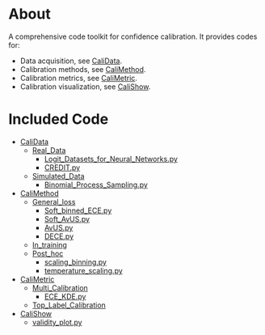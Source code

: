 # About
A comprehensive code toolkit for confidence calibration. It provides codes for:
 - Data acquisition, see [CaliData](https://github.com/NeuroDong/Confidence_Calibration/tree/main/Code%20Toolkit/CaliData).
 - Calibration methods, see [CaliMethod](https://github.com/NeuroDong/Confidence_Calibration/tree/main/Code%20Toolkit/CaliMethod).
 - Calibration metrics, see [CaliMetric](https://github.com/NeuroDong/Confidence_Calibration/tree/main/Code%20Toolkit/CaliMetric).
 - Calibration visualization, see [CaliShow](https://github.com/NeuroDong/Confidence_Calibration/tree/main/Code%20Toolkit/CaliShow).

# Included Code

 - [CaliData](https://github.com/NeuroDong/Confidence_Calibration/tree/main/Code%20Toolkit/CaliData)
   - [Real_Data](https://github.com/NeuroDong/Confidence_Calibration/tree/main/Code%20Toolkit/CaliData/Real_Data)
     - [Logit_Datasets_for_Neural_Networks.py](https://github.com/NeuroDong/Confidence_Calibration/tree/main/Code%20Toolkit/CaliData/Real_Data/Logit_Datasets_for_Neural_Networks.py)
     - [CREDIT.py](https://github.com/NeuroDong/Confidence_Calibration/tree/main/Code%20Toolkit/CaliData/Real_Data/CREDIT.py)
   - [Simulated_Data](https://github.com/NeuroDong/Confidence_Calibration/tree/main/Code%20Toolkit/CaliData/Simulated_Data)
     - [Binomial_Process_Sampling.py](https://github.com/NeuroDong/Confidence_Calibration/tree/main/Code%20Toolkit/CaliData/Simulated_Data/Binomial_Process_Sampling.py)
 - [CaliMethod](https://github.com/NeuroDong/Confidence_Calibration/tree/main/Code%20Toolkit/CaliMethod)
    - [General_loss](https://github.com/NeuroDong/Confidence_Calibration/tree/main/Code%20Toolkit/CaliMethod/General_loss)
      - [Soft_binned_ECE.py](https://github.com/NeuroDong/Confidence_Calibration/tree/main/Code%20Toolkit/CaliMethod/General_loss/Soft_binned_ECE.py)
      - [Soft_AvUS.py](https://github.com/NeuroDong/Confidence_Calibration/tree/main/Code%20Toolkit/CaliMethod/General_loss/Soft_AvUS.py)
      - [AvUS.py](https://github.com/NeuroDong/Confidence_Calibration/tree/main/Code%20Toolkit/CaliMethod/General_loss/AvUS.py)
      - [DECE.py](https://github.com/NeuroDong/Confidence_Calibration/tree/main/Code%20Toolkit/CaliMethod/General_loss/DECE.py)
    - [In_training](https://github.com/NeuroDong/Confidence_Calibration/tree/main/Code%20Toolkit/CaliMethod/In_training)
    - [Post_hoc](https://github.com/NeuroDong/Confidence_Calibration/tree/main/Code%20Toolkit/CaliMethod/Post_hoc)
      - [scaling_binning.py](https://github.com/NeuroDong/Confidence_Calibration/tree/main/Code%20Toolkit/CaliMethod/Post_hoc/scaling_binning.py)
      - [temperature_scaling.py](https://github.com/NeuroDong/Confidence_Calibration/tree/main/Code%20Toolkit/CaliMethod/temperature_scaling.py)
 - [CaliMetric](https://github.com/NeuroDong/Confidence_Calibration/tree/main/Code%20Toolkit/CaliMetric)
    - [Multi_Calibration](https://github.com/NeuroDong/Confidence_Calibration/tree/main/Code%20Toolkit/CaliMetric/Multi_Calibration)
      - [ECE_KDE.py](https://github.com/NeuroDong/Confidence_Calibration/tree/main/Code%20Toolkit/CaliMetric/Multi_Calibration/ECE_KDE.py)
    - [Top_Label_Calibration](https://github.com/NeuroDong/Confidence_Calibration/tree/main/Code%20Toolkit/CaliMetric/Top_Label_Calibration)
 - [CaliShow](https://github.com/NeuroDong/Confidence_Calibration/tree/main/Code%20Toolkit/CaliShow)
    - [validity_plot.py](https://github.com/NeuroDong/Confidence_Calibration/tree/main/Code%20Toolkit/CaliShow/validity_plot.py)